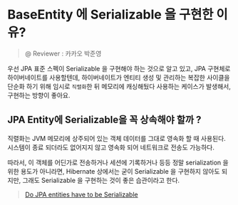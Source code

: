 # BaseEntity 에 Serializable 을 구현한 이유?

> @ Reviewer : 카카오 박준영

우선 JPA 표준 스펙이 Serializable 을 구현해야 하는 것으로 알고 있고, JPA 구현체로 하이버네이트를 사용할텐데, 하이버네이트가 엔티티 생성 및 관리하는 복잡한 사이클을
단순화 하기 위해 임시로 `직렬화`한 뒤 메모리에 캐싱해뒀다 사용하는 케이스가 발생해서, 구현하는 방향이 좋아요.

## JPA Entity에 Serializable을 꼭 상속해야 할까 ?

직렬화는 JVM 메모리에 상주되어 있는 객체 데이터를 그대로 영속화 할 때 사용된다. 시스템이 종료 되더라도 없어지지 않고 영속화 되어 네트워크로 전송도 가능하다.

따라서, 이 객체를 어딘가로 전송하거나 세션에 기록하거나 등등 정말 serialization 을 위한 용도가 아니라면, Hibernate 상에서는 굳이 Serializable 을 구현하지 않아도 되지만, 그래도 Serializable 을 구현하는 것이 좋은 습관이라고 한다.

> [Do JPA entities have to be Serializable](https://bvaisakh.wordpress.com/2015/03/04/do-jpa-entities-have-to-be-serializable/)
